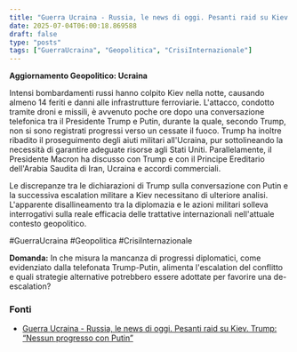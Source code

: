 ```yaml
---
title: "Guerra Ucraina - Russia, le news di oggi. Pesanti raid su Kiev. Trump: “Nessun progresso con Putin”"
date: 2025-07-04T06:00:18.869588
draft: false
type: "posts"
tags: ["GuerraUcraina", "Geopolitica", "CrisiInternazionale"]
---
```


**Aggiornamento Geopolitico: Ucraina**

Intensi bombardamenti russi hanno colpito Kiev nella notte, causando almeno 14 feriti e danni alle infrastrutture ferroviarie.  L'attacco, condotto tramite droni e missili, è avvenuto poche ore dopo una conversazione telefonica tra il Presidente Trump e Putin, durante la quale, secondo Trump, non si sono registrati progressi verso un cessate il fuoco.  Trump ha inoltre ribadito il proseguimento degli aiuti militari all'Ucraina, pur sottolineando la necessità di garantire adeguate risorse agli Stati Uniti. Parallelamente, il Presidente Macron ha discusso con Trump e con il Principe Ereditario dell'Arabia Saudita di Iran, Ucraina e accordi commerciali.

Le discrepanze tra le dichiarazioni di Trump sulla conversazione con Putin e la successiva escalation militare a Kiev necessitano di ulteriore analisi.  L'apparente disallineamento tra la diplomazia e le azioni militari solleva interrogativi sulla reale efficacia delle trattative internazionali nell'attuale contesto geopolitico.

#GuerraUcraina #Geopolitica #CrisiInternazionale

**Domanda:**  In che misura la mancanza di progressi diplomatici, come evidenziato dalla telefonata Trump-Putin, alimenta l'escalation del conflitto e quali strategie alternative potrebbero essere adottate per favorire una de-escalation?


### Fonti
- [Guerra Ucraina - Russia, le news di oggi. Pesanti raid su Kiev. Trump: “Nessun progresso con Putin”](https://www.repubblica.it/esteri/2025/07/04/diretta/guerra_ucraina_russia_news_oggi-424709704/)
